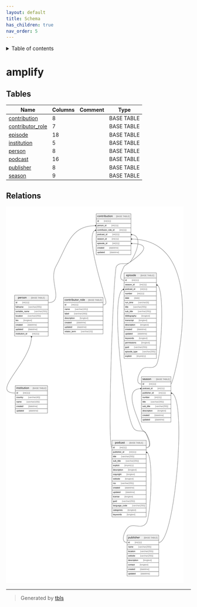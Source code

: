 ```yaml
---
layout: default
title: Schema
has_children: true
nav_order: 5
---
```


<details markdown="block">
  <summary>
    Table of contents
  </summary>
  {: .text-delta }
1. TOC
{:toc}
</details>

# amplify

## Tables

| Name | Columns | Comment | Type |
| ---- | ------- | ------- | ---- |
| [contribution](contribution.md) | 8 |  | BASE TABLE |
| [contributor_role](contributor_role.md) | 7 |  | BASE TABLE |
| [episode](episode.md) | 18 |  | BASE TABLE |
| [institution](institution.md) | 5 |  | BASE TABLE |
| [person](person.md) | 8 |  | BASE TABLE |
| [podcast](podcast.md) | 16 |  | BASE TABLE |
| [publisher](publisher.md) | 8 |  | BASE TABLE |
| [season](season.md) | 9 |  | BASE TABLE |

## Relations

![er](schema.svg)

---

> Generated by [tbls](https://github.com/k1LoW/tbls)

<script>
    const linkList = [].slice.call(document.querySelectorAll('a[href$=".md"]'));
    linkList.map(function (linkEl) {
        linkEl.href = linkEl.href.replace('.md', '.html');
    });
</script>